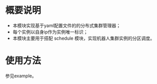 # 概要说明
* 本模块实现基于yaml配置文件的的分布式集群管理器；
* 每个实例以自身ip作为实例唯一标识；
* 本模块主要用于搭配 schedule 模块，实现机器人集群实例的分区调度。

# 使用方法
参见example。
